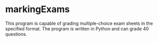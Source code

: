 # markingExams
This program is capable of grading multiple-choice exam sheets in the specified format. The program is written in Python and can grade 40 questions.
